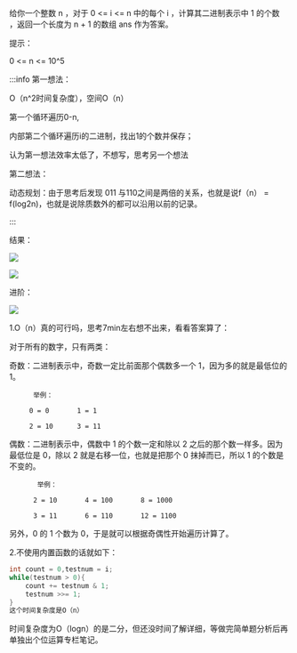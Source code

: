 给你一个整数 n ，对于 0 <= i <= n 中的每个 i ，计算其二进制表示中 1 的个数 ，返回一个长度为 n + 1 的数组 ans 作为答案。

提示：



0 <= n <= 10^5



:::info
第一想法：

O（n^2时间复杂度），空间O（n）

第一个循环遍历0-n,

内部第二个循环遍历i的二进制，找出1的个数并保存；



认为第一想法效率太低了，不想写，思考另一个想法



第二想法：

动态规划：由于思考后发现 011 与110之间是两倍的关系，也就是说f（n） = f(log2n)，也就是说除质数外的都可以沿用以前的记录。

:::

结果：

![](https://cdn.nlark.com/yuque/0/2024/png/25562551/1727857327096-e89f98d5-6093-4418-9bc8-6fe97b303620.png)

![](https://cdn.nlark.com/yuque/0/2024/png/25562551/1727857299943-2b20b53c-4ba1-4344-a820-bba231228c98.png)

进阶：

![](https://cdn.nlark.com/yuque/0/2024/png/25562551/1727857391286-be43f6bf-4621-4ae3-b917-b064a2fbb1cf.png)

1.O（n）真的可行吗，思考7min左右想不出来，看看答案算了：



对于所有的数字，只有两类：



奇数：二进制表示中，奇数一定比前面那个偶数多一个 1，因为多的就是最低位的 1。

          举例： 

         0 = 0       1 = 1

         2 = 10      3 = 11

偶数：二进制表示中，偶数中 1 的个数一定和除以 2 之后的那个数一样多。因为最低位是 0，除以 2 就是右移一位，也就是把那个 0 抹掉而已，所以 1 的个数是不变的。

           举例：

          2 = 10       4 = 100       8 = 1000

          3 = 11       6 = 110       12 = 1100

另外，0 的 1 个数为 0，于是就可以根据奇偶性开始遍历计算了。



2.不使用内置函数的话就如下：

```cpp
int count = 0,testnum = i;
while(testnum > 0){
    count += testnum & 1;
    testnum >>= 1; 
}
这个时间复杂度是O（n）
```

时间复杂度为O（logn）的是二分，但还没时间了解详细，等做完简单题分析后再单独出个位运算专栏笔记。



